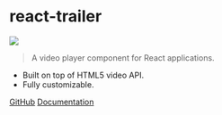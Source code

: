 # react-trailer

[![](https://img.shields.io/npm/v/react-trailer.svg)](https://www.npmjs.com/package/react-trailer)

> A video player component for React applications.

- Built on top of HTML5 video API.
- Fully customizable.

[GitHub](https://github.com/Naimikan/react-trailer/)
[Documentation](#react-trailer)